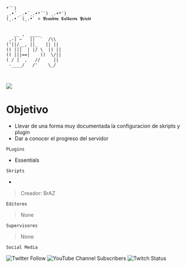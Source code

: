  ```
 *´¨) 
¸.•´ ¸.•´¸.•*´¨) ¸.•*¨) 
(¸.•´ (¸.•` ¤ 𝕭𝖗𝖆𝖓𝖉𝖔𝖓 𝕮𝖆𝖑𝖉𝖊𝖗𝖔𝖓 𝕻𝖗𝖎𝖊𝖙𝖔  


    __ ,  ____        
  ,-| ~   ||  `  /\\  
 ('||/__, ||_   || || 
(( |||  | |/ \  || || 
(( |||==|    ))  \/|| 
 ( / |  ,   //     || 
  -____/   /'    \_/  
                                                       
                      
```                    
   ![](https://i.imgur.com/0mHVoje.png?1)

# Objetivo

- Llevar de una forma muy documentada la configuracion de skripts  y plugin
- Dar a conocer el progreso del servidor

`PLugins`

- Essentials

`Skripts`

-

> Creador: BrAZ

`Editores`

>None

`Supervisores`

>None

`Social Media`


![Twitter Follow](https://img.shields.io/twitter/follow/Braz___?style=for-the-badge)
![YouTube Channel Subscribers](https://img.shields.io/youtube/channel/subscribers/UC8n6Jw2hVcL_nLn8eWsm8Eg?style=for-the-badge)
![Twitch Status](https://img.shields.io/twitch/status/Braz___?style=for-the-badge)

